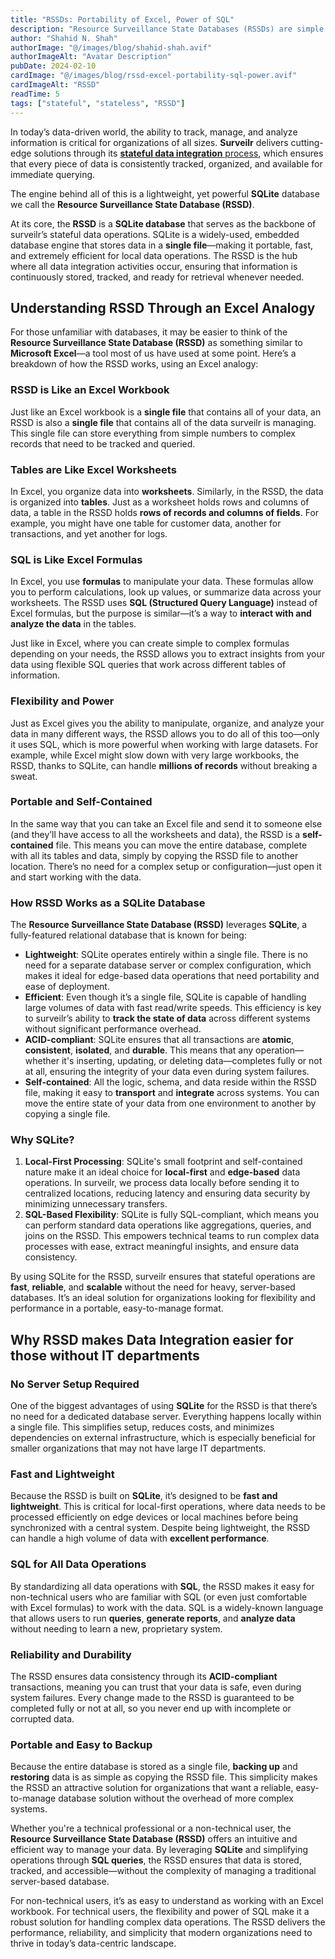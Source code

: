 ```yaml
---
title: "RSSDs: Portability of Excel, Power of SQL"
description: "Resource Surveillance State Databases (RSSDs) are simple as Excel with the power of SQL"
author: "Shahid N. Shah"
authorImage: "@/images/blog/shahid-shah.avif"
authorImageAlt: "Avatar Description"
pubDate: 2024-02-10
cardImage: "@/images/blog/rssd-excel-portability-sql-power.avif"
cardImageAlt: "RSSD"
readTime: 5
tags: ["stateful", "stateless", "RSSD"]
---
```


In today’s data-driven world, the ability to track, manage, and analyze
information is critical for organizations of all sizes. **Surveilr** delivers
cutting-edge solutions through its
[**stateful data integration** process](../why-stateful-integration/), which
ensures that every piece of data is consistently tracked, organized, and
available for immediate querying.

The engine behind all of this is a lightweight, yet powerful **SQLite** database
we call the **Resource Surveillance State Database (RSSD)**.

At its core, the **RSSD** is a **SQLite database** that serves as the backbone
of surveilr’s stateful data operations. SQLite is a widely-used, embedded
database engine that stores data in a **single file**—making it portable, fast,
and extremely efficient for local data operations. The RSSD is the hub where all
data integration activities occur, ensuring that information is continuously
stored, tracked, and ready for retrieval whenever needed.

## Understanding RSSD Through an Excel Analogy

For those unfamiliar with databases, it may be easier to think of the **Resource
Surveillance State Database (RSSD)** as something similar to **Microsoft
Excel**—a tool most of us have used at some point. Here’s a breakdown of how the
RSSD works, using an Excel analogy:

### **RSSD is Like an Excel Workbook**

Just like an Excel workbook is a **single file** that contains all of your data,
an RSSD is also a **single file** that contains all of the data surveilr is
managing. This single file can store everything from simple numbers to complex
records that need to be tracked and queried.

### **Tables are Like Excel Worksheets**

In Excel, you organize data into **worksheets**. Similarly, in the RSSD, the
data is organized into **tables**. Just as a worksheet holds rows and columns of
data, a table in the RSSD holds **rows of records and columns of fields**. For
example, you might have one table for customer data, another for transactions,
and yet another for logs.

### **SQL is Like Excel Formulas**

In Excel, you use **formulas** to manipulate your data. These formulas allow you
to perform calculations, look up values, or summarize data across your
worksheets. The RSSD uses **SQL (Structured Query Language)** instead of Excel
formulas, but the purpose is similar—it’s a way to **interact with and analyze
the data** in the tables.

Just like in Excel, where you can create simple to complex formulas depending on
your needs, the RSSD allows you to extract insights from your data using
flexible SQL queries that work across different tables of information.

### **Flexibility and Power**

Just as Excel gives you the ability to manipulate, organize, and analyze your
data in many different ways, the RSSD allows you to do all of this too—only it
uses SQL, which is more powerful when working with large datasets. For example,
while Excel might slow down with very large workbooks, the RSSD, thanks to
SQLite, can handle **millions of records** without breaking a sweat.

### **Portable and Self-Contained**

In the same way that you can take an Excel file and send it to someone else (and
they’ll have access to all the worksheets and data), the RSSD is a
**self-contained** file. This means you can move the entire database, complete
with all its tables and data, simply by copying the RSSD file to another
location. There’s no need for a complex setup or configuration—just open it and
start working with the data.

### How RSSD Works as a SQLite Database

The **Resource Surveillance State Database (RSSD)** leverages **SQLite**, a
fully-featured relational database that is known for being:

- **Lightweight**: SQLite operates entirely within a single file. There is no
  need for a separate database server or complex configuration, which makes it
  ideal for edge-based data operations that need portability and ease of
  deployment.
- **Efficient**: Even though it’s a single file, SQLite is capable of handling
  large volumes of data with fast read/write speeds. This efficiency is key to
  surveilr’s ability to **track the state of data** across different systems
  without significant performance overhead.
- **ACID-compliant**: SQLite ensures that all transactions are **atomic**,
  **consistent**, **isolated**, and **durable**. This means that any
  operation—whether it's inserting, updating, or deleting data—completes fully
  or not at all, ensuring the integrity of your data even during system
  failures.
- **Self-contained**: All the logic, schema, and data reside within the RSSD
  file, making it easy to **transport** and **integrate** across systems. You
  can move the entire state of your data from one environment to another by
  copying a single file.

### Why SQLite?

1. **Local-First Processing**: SQLite's small footprint and self-contained
   nature make it an ideal choice for **local-first** and **edge-based** data
   operations. In surveilr, we process data locally before sending it to
   centralized locations, reducing latency and ensuring data security by
   minimizing unnecessary transfers.
2. **SQL-Based Flexibility**: SQLite is fully SQL-compliant, which means you can
   perform standard data operations like aggregations, queries, and joins on the
   RSSD. This empowers technical teams to run complex data processes with ease,
   extract meaningful insights, and ensure data consistency.

By using SQLite for the RSSD, surveilr ensures that stateful operations are
**fast**, **reliable**, and **scalable** without the need for heavy,
server-based databases. It’s an ideal solution for organizations looking for
flexibility and performance in a portable, easy-to-manage format.

## Why RSSD makes Data Integration easier for those without IT departments

### **No Server Setup Required**

One of the biggest advantages of using **SQLite** for the RSSD is that there’s
no need for a dedicated database server. Everything happens locally within a
single file. This simplifies setup, reduces costs, and minimizes dependencies on
external infrastructure, which is especially beneficial for smaller
organizations that may not have large IT departments.

### **Fast and Lightweight**

Because the RSSD is built on **SQLite**, it’s designed to be **fast and
lightweight**. This is critical for local-first operations, where data needs to
be processed efficiently on edge devices or local machines before being
synchronized with a central system. Despite being lightweight, the RSSD can
handle a high volume of data with **excellent performance**.

### **SQL for All Data Operations**

By standardizing all data operations with **SQL**, the RSSD makes it easy for
non-technical users who are familiar with SQL (or even just comfortable with
Excel formulas) to work with the data. SQL is a widely-known language that
allows users to run **queries**, **generate reports**, and **analyze data**
without needing to learn a new, proprietary system.

### **Reliability and Durability**

The RSSD ensures data consistency through its **ACID-compliant** transactions,
meaning you can trust that your data is safe, even during system failures. Every
change made to the RSSD is guaranteed to be completed fully or not at all, so
you never end up with incomplete or corrupted data.

### **Portable and Easy to Backup**

Because the entire database is stored as a single file, **backing up** and
**restoring** data is as simple as copying the RSSD file. This simplicity makes
the RSSD an attractive solution for organizations that want a reliable,
easy-to-manage database solution without the overhead of more complex systems.

Whether you're a technical professional or a non-technical user, the **Resource
Surveillance State Database (RSSD)** offers an intuitive and efficient way to
manage your data. By leveraging **SQLite** and simplifying operations through
**SQL queries**, the RSSD ensures that data is stored, tracked, and
accessible—without the complexity of managing a traditional server-based
database.

For non-technical users, it’s as easy to understand as working with an Excel
workbook. For technical users, the flexibility and power of SQL make it a robust
solution for handling complex data operations. The RSSD delivers the
performance, reliability, and simplicity that modern organizations need to
thrive in today’s data-centric landscape.
